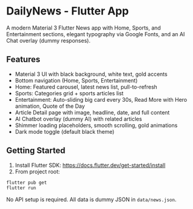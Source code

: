 # DailyNews - Flutter App

A modern Material 3 Flutter News app with Home, Sports, and Entertainment sections, elegant typography via Google Fonts, and an AI Chat overlay (dummy responses).

## Features
- Material 3 UI with black background, white text, gold accents
- Bottom navigation (Home, Sports, Entertainment)
- Home: Featured carousel, latest news list, pull-to-refresh
- Sports: Categories grid + sports articles list
- Entertainment: Auto-sliding big card every 30s, Read More with Hero animation, Quote of the Day
- Article Detail page with image, headline, date, and full content
- AI Chatbot overlay (dummy AI) with related articles
- Shimmer loading placeholders, smooth scrolling, gold animations
- Dark mode toggle (default black theme)

## Getting Started
1. Install Flutter SDK: https://docs.flutter.dev/get-started/install
2. From project root:
```bash
flutter pub get
flutter run
```

No API setup is required. All data is dummy JSON in `data/news.json`.